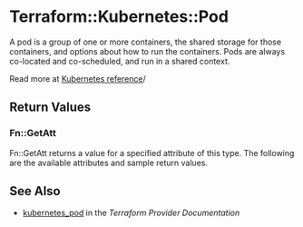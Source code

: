 # Terraform::Kubernetes::Pod

A pod is a group of one or more containers, the shared storage for those containers, and options about how to run the containers. Pods are always co-located and co-scheduled, and run in a shared context.

Read more at [Kubernetes reference](https://kubernetes.io/docs/concepts/workloads/pods/pod)/

## Return Values

### Fn::GetAtt

Fn::GetAtt returns a value for a specified attribute of this type. The following are the available attributes and sample return values.

## See Also

* [kubernetes_pod](https://www.terraform.io/docs/providers/kubernetes/r/pod.html) in the _Terraform Provider Documentation_